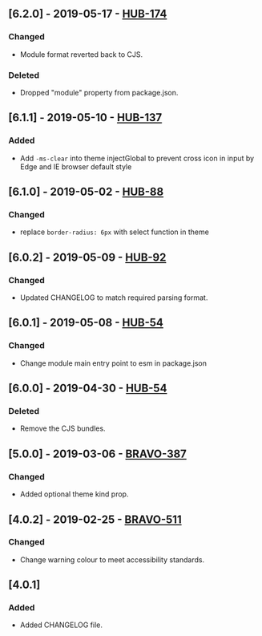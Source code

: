 ## [6.2.0] - 2019-05-17 - [HUB-174](https://creditandfinance.atlassian.net/browse/HUB-174)
### Changed
- Module format reverted back to CJS.
### Deleted
- Dropped "module" property from package.json.

## [6.1.1] - 2019-05-10 - [HUB-137](https://creditandfinance.atlassian.net/browse/HUB-137)
### Added
- Add `-ms-clear` into theme injectGlobal to prevent cross icon in input by Edge and IE browser default style
## [6.1.0] - 2019-05-02 - [HUB-88](https://creditandfinance.atlassian.net/browse/HUB-88)
### Changed
- replace `border-radius: 6px` with select function in theme

## [6.0.2] - 2019-05-09 - [HUB-92](https://creditandfinance.atlassian.net/browse/HUB-92)
### Changed
- Updated CHANGELOG to match required parsing format.

## [6.0.1] - 2019-05-08 - [HUB-54](https://creditandfinance.atlassian.net/browse/HUB-54)
### Changed
- Change module main entry point to esm in package.json

## [6.0.0] - 2019-04-30 - [HUB-54](https://creditandfinance.atlassian.net/browse/HUB-54)
### Deleted
- Remove the CJS bundles.

## [5.0.0] - 2019-03-06 - [BRAVO-387](https://creditandfinance.atlassian.net/browse/BRAVO-387)
### Changed
- Added optional theme kind prop.

## [4.0.2] - 2019-02-25 - [BRAVO-511](https://creditandfinance.atlassian.net/browse/BRAVO-511)
### Changed
- Change warning colour to meet accessibility standards.

## [4.0.1]
### Added
- Added CHANGELOG file.
